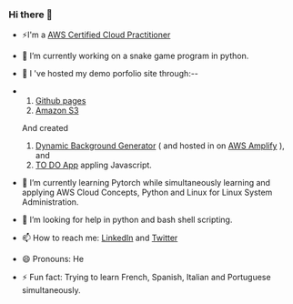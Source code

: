 ### Hi there 👋 

- ⚡I'm a <a href="https://www.credly.com/badges/e464173e-653d-4ab1-a62d-7d788874a5c1/public_url">AWS Certified Cloud 
     Practitioner</a>
- 🔭 I’m currently working on a snake game program in python.
- 🌱 I 've hosted my demo porfolio site through:--
- 1) <a href ="https://rupakbhandari.com.np/">Github pages</a>
  2) <a href ="https://rupak-portfolio-site.s3.amazonaws.com/index.html">Amazon S3</a>
  
  And created
  
  1) <a href ="https://irkghub.github.io/BackgroundGenerator/">Dynamic Background Generator</a> ( and hosted in on <a href="https://dev13.d1iyu223dy4d6k.amplifyapp.com/">AWS Amplify</a> ), and 
  2) <a href ="https://irkghub.github.io/thingsToDo">TO DO App</a> appling Javascript.
- 🌱 I’m currently learning Pytorch while simultaneously learning and applying AWS Cloud Concepts, Python and Linux for Linux System Administration.
- 🤔 I’m looking for help in python and bash shell scripting.
- 📫 How to reach me: <a href="https://www.linkedin.com/in/link-to-rupak/">LinkedIn</a> and <a href ="https://twitter.com/RupakTweetsHere">Twitter</a>
- 😄 Pronouns: He
- ⚡ Fun fact: Trying to learn French, Spanish, Italian and Portuguese simultaneously.

